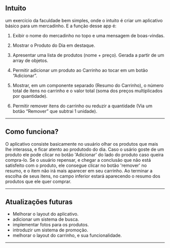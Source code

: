 ## Intuito

um exercício da faculdade bem simples, onde o intuito é criar um aplicativo básico para um mercadinho. E a função desse app é:

1. Exibir o nome do mercadinho no topo e uma mensagem de boas-vindas.

2. Mostrar o Produto do Dia em destaque.

3. Apresentar uma lista de produtos (nome + preço). Gerada a partir de um array de objetos.

4. Permitir adicionar um produto ao Carrinho ao tocar em um botão “Adicionar”.

5. Mostrar, em um componente separado (Resumo do Carrinho), o número total de itens no carrinho e o valor total (soma dos preços multiplicados por quantidade).

6. Permitir remover itens do carrinho ou reduzir a quantidade (Via um botão “Remover” que subtrai 1 unidade).
---
## Como funciona?

O aplicativo consiste basicamente no usuário olhar os produtos que mais lhe interassa, e ficar atento ao produtodo do dia. Caso o usário goste de um produto ele pode clicar no botão 'Adicionar' do lado do produto caso queira compra-lo.
Se o usuário repensar, e chegar a conclusão que não está satisfeito com o produto, ele consegue clicar no botão 'remover' no resumo, e o item não irá mais aparecer em seu carrinho.
Ao terminar a escolha de seus itens, no campo inferior estará aparecendo o resumo dos produtos que ele quer comprar.

---
## Atualizações futuras

- Melhorar o layout do aplicativo.
- adicionar um sistema de busca.
- implementar fotos para os produtos.
- introduzir um sistema de promoção.
- melhorar o layout do carrinho, e sua funcionalidade.

---

